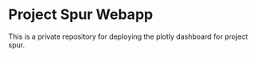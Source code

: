 # Project Spur Webapp
This is a private repository for deploying the plotly dashboard for project spur.